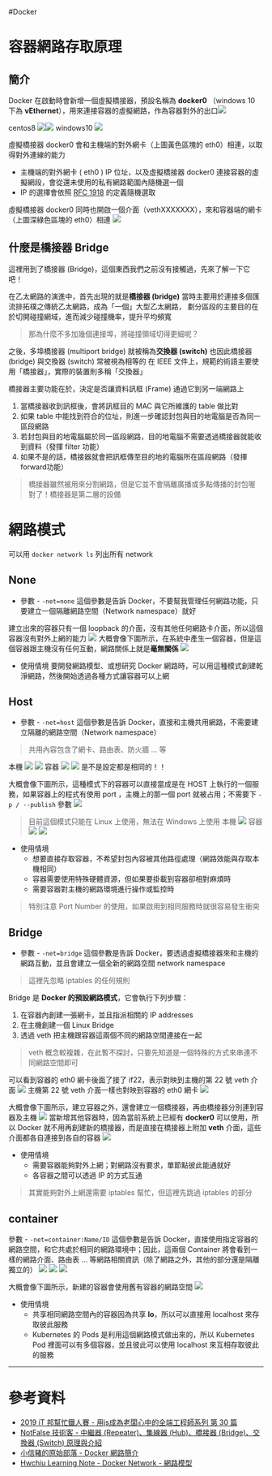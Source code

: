 #Docker

# 容器網路存取原理
## 簡介

Docker 在啟動時會新增一個虛擬橋接器，預設名稱為 **docker0** （windows 10 下為 **vEthernet**），用來連接容器的虛擬網路，作為容器對外的出口![](img/Pasted%20image%2020201213145612.png)

centos8 ![](img/Pasted%20image%2020201210085004.png)![](img/Pasted%20image%2020201210085140.png)
windows10 ![](img/Pasted%20image%2020201210082927.png)

虛擬橋接器 docker0 會和主機端的對外網卡（上圖黃色區塊的 eth0）相連，以取得對外連線的能力
- 主機端的對外網卡 ( eth0 ) IP 位址，以及虛擬橋接器 docker0 連接容器的虛擬網段，會從還未使用的私有網路範圍內隨機選一個
- IP 的選擇會依照 [RFC 1918](https://tools.ietf.org/html/rfc1918) 的定義隨機選取

虛擬橋接器 docker0 同時也開啟一個介面（vethXXXXXXX），來和容器端的網卡（上圖深綠色區塊的 eth0）相連 ![](img/Pasted%20image%2020201210093809.png)

## 什麼是橋接器 Bridge
這裡用到了橋接器 (Bridge)，這個東西我們之前沒有接觸過，先來了解一下它吧！

在乙太網路的演進中，首先出現的就是**橋接器 (bridge)**
當時主要用於連接多個匯流排拓樸之傳統乙太網路，成為「一個」大型乙太網路，
劃分區段的主要目的在於切開碰撞網域，進而減少碰撞機率，提升平均頻寬

> 那為什麼不多加幾個連接埠，將碰撞領域切得更細呢？

之後，多埠橋接器 (multiport bridge) 就被稱為**交換器 (switch)**
也因此橋接器 (bridge) 與交換器 (switch) 常被視為相等的
在 IEEE 文件上，規範的術語主要使用「橋接器」，實際的裝置則多稱「交換器」

橋接器主要功能在於，決定是否讓資料訊框 (Frame) 通過它到另一端網路上
1. 當橋接器收到訊框後，會將訊框目的 MAC 與它所維護的 table 做比對
2. 如果 table 中能找到符合的位址，則進一步確認封包與目的地電腦是否為同一區段網路
3. 若封包與目的地電腦屬於同一區段網路，目的地電腦不需要透過橋接器就能收到資料（發揮 filter 功能）
4. 如果不是的話，橋接器就會把訊框傳至目的地的電腦所在區段網路（發揮forward功能）
> 橋接器雖然被用來分割網路，但是它並不會隔離廣播或多點傳播的封包喔
> 對了！橋接器是第二層的設備

# 網路模式
可以用 `docker network ls` 列出所有 network

## None
- 參數 - `-net=none`
這個參數是告訴 Docker，不要幫我管理任何網路功能，只要建立一個隔離網路空間（Network namespace）就好

建立出來的容器只有一個 loopback 的介面，沒有其他任何網路卡介面，所以這個容器沒有對外上網的能力 ![](img/Pasted%20image%2020201217105023.png)
大概會像下圖所示，在系統中產生一個容器，但是這個容器跟主機沒有任何互動，網路關係上就是**毫無關係** ![](img/Pasted%20image%2020201217105320.png)

- 使用情境
要開發網路模型、或想研究 Docker 網路時，可以用這種模式創建乾淨網路，然後開始透過各種方式讓容器可以上網

## Host
- 參數 - `-net=host`
這個參數是告訴 Docker，直接和主機共用網路，不需要建立隔離的網路空間（Network namespace）
> 共用內容包含了網卡、路由表、防火牆 … 等

本機 ![](img/Pasted%20image%2020201217111617.png) ![](img/Pasted%20image%2020201217112019.png)
容器 ![](img/Pasted%20image%2020201217112116.png) ![](img/Pasted%20image%2020201217112143.png)
是不是設定都是相同的！！

大概會像下圖所示，這種模式下的容器可以直接當成是在 HOST 上執行的一個服務，如果容器上的程式有使用 port ，主機上的那一個 port 就被占用；不需要下 `-p / --publish` 參數 ![](img/Pasted%20image%2020201217112703.png)

> 目前這個模式只能在 Linux 上使用，無法在 Windows 上使用
本機 ![](img/Pasted%20image%2020201217130227.png)
容器 ![](img/Pasted%20image%2020201217130319.png) ![](img/Pasted%20image%2020201217130737.png)

- 使用情境
	- 想要直接存取容器，不希望封包內容被其他路徑處理（網路效能與存取本機相同）
	- 容器需要使用特殊硬體資源，但如果要掛載到容器卻相對麻煩時
	- 需要容器對主機的網路環境進行操作或監控時
> 特別注意 Port Number 的使用，如果啟用到相同服務時就很容易發生衝突

## Bridge
- 參數 - `-net=bridge`
這個參數是告訴 Docker，要透過虛擬橋接器來和主機的網路互動，並且會建立一個全新的網路空間 network namespace
> 這裡先忽略 iptables 的任何規則

Bridge 是 **Docker 的預設網路模式**，它會執行下列步驟：
1. 在容器內創建一張網卡，並且指派相關的 IP addresses
2. 在主機創建一個 Linux Bridge
3. 透過 veth 把主機跟容器這兩個不同的網路空間連接在一起
> veth 概念較複雜，在此暫不探討，只要先知道是一個特殊的方式來串連不同網路空間即可

可以看到容器的 eth0 網卡後面了接了 if22，表示對映到主機的第 22 號 veth 介面 ![](img/Pasted%20image%2020201217132751.png)
主機第 22 號 veth 介面一樣也對映到容器的 eth0 網卡 ![](img/Pasted%20image%2020201217132927.png)

大概會像下圖所示，建立容器之外，還會建立一個橋接器，再由橋接器分別連到容器及主機 ![](img/Pasted%20image%2020201217195901.png)
當新增其他容器時，因為當前系統上已經有 **docker0** 可以使用，所以 Docker 就不用再創建新的橋接器，而是直接在橋接器上附加 **veth** 介面，這些介面都各自連接到各自的容器 ![](img/Pasted%20image%2020201217201248.png)

- 使用情境
	- 需要容器能夠對外上網；對網路沒有要求，單節點彼此能通就好
	- 各容器之間可以透過 IP 的方式互通
> 其實能夠對外上網還需要 iptables 幫忙，但這裡先跳過 iptables 的部分


## container
參數 - `-net=container:Name/ID`
這個參數是告訴 Docker，直接使用指定容器的網路空間，和它共處於相同的網路環境中；因此，這兩個 Container 將會看到一樣的網路介面、路由表 … 等網路相關資訊（除了網路之外，其他的部分還是隔離獨立的）
![](img/Pasted%20image%2020201220225242.png) ![](img/Pasted%20image%2020201220225308.png) ![](img/Pasted%20image%2020201220225344.png)

大概會像下圖所示，新建的容器會使用舊有容器的網路空間 ![](img/Pasted%20image%2020201220230905.png)

- 使用情境
	-   共享相同網路空間內的容器因為共享 **lo**，所以可以直接用 localhost 來存取彼此服務
	-   Kubernetes 的 Pods 是利用這個網路模式做出來的，所以 Kubernetes Pod 裡面可以有多個容器，並且彼此可以使用 localhost 來互相存取彼此的服務

---
# 參考資料
- [2019 iT 邦幫忙鐵人賽 - 用js成為老闆心中的全端工程師系列 第 30 篇 ](https://ithelp.ithome.com.tw/articles/10206725)
- [NotFalse 技術客 - 中繼器 (Repeater)、集線器 (Hub)、橋接器 (Bridge)、交換器 (Switch) 原理與介紹](https://notfalse.net/66/repeater-hub-bridge-switch)
- [小信豬的原始部落 - Docker 網路簡介](https://godleon.github.io/blog/Docker/docker-network-overview/)
- [Hwchiu Learning Note - Docker Network - 網路模型](https://www.hwchiu.com/docker-network-model.html)